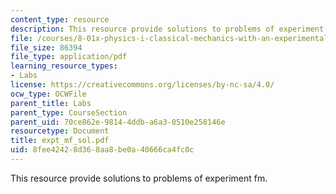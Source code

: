 ```yaml
---
content_type: resource
description: This resource provide solutions to problems of experiment fm.
file: /courses/8-01x-physics-i-classical-mechanics-with-an-experimental-focus-fall-2002/8fee42428d368aa8be0a40666ca4fc0c_expt_mf_sol.pdf
file_size: 86394
file_type: application/pdf
learning_resource_types:
- Labs
license: https://creativecommons.org/licenses/by-nc-sa/4.0/
ocw_type: OCWFile
parent_title: Labs
parent_type: CourseSection
parent_uid: 70ce862e-9814-4ddb-a6a3-0510e258146e
resourcetype: Document
title: expt_mf_sol.pdf
uid: 8fee4242-8d36-8aa8-be0a-40666ca4fc0c
---
```

This resource provide solutions to problems of experiment fm.